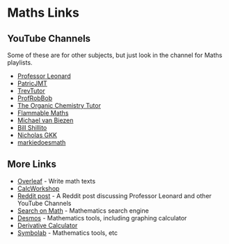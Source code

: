 # Maths Links

## YouTube Channels
Some of these are for other subjects, but just look in the channel for Maths playlists.

- [Professor Leonard](https://www.youtube.com/c/ProfessorLeonard)
- [PatricJMT](https://www.youtube.com/c/patrickjmt/)
- [TrevTutor](https://www.youtube.com/c/Trevtutor)
- [ProfRobBob](https://www.youtube.com/c/profrobbob)
- [The Organic Chemistry Tutor](https://www.youtube.com/c/TheOrganicChemistryTutor)
- [Flammable Maths](https://www.youtube.com/c/papaflammy)
- [Michael van Biezen](https://www.youtube.com/c/MichelvanBiezen)
- [Bill Shillito](https://www.youtube.com/c/BillShillito)
- [Nicholas GKK](https://www.youtube.com/channel/UCtKb4XNb_C8DHdlUXqDy-gw)
- [markiedoesmath](https://www.youtube.com/channel/UCZhsAU2BvmRe11K2N2_CENg)

## More Links
- [Overleaf](https://www.overleaf.com/) - Write math texts
- [CalcWorkshop](https://calcworkshop.com/)
- [Reddit post](https://www.reddit.com/r/learnmath/comments/amwfar/oh_my_god_professor_leonard_is_leagues_better/) - A Reddit post discussing Professor Leonard and other YouTube Channels
- [Search on Math](https://www.searchonmath.com/) - Mathematics search engine
- [Desmos](https://www.desmos.com/) - Mathematics tools, including graphing calculator
- [Derivative Calculator](https://www.derivative-calculator.net/)
- [Symbolab](https://www.symbolab.com/) - Mathematics tools, etc
